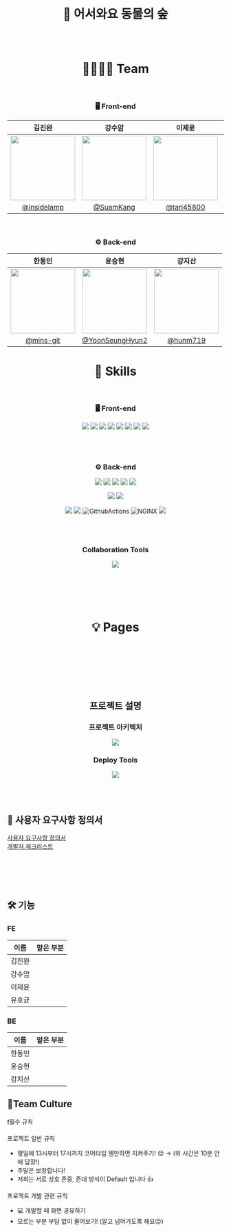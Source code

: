 <div align="center">

# 🏡 어서와요 동물의 숲

<br>
<br>


# 👨‍👩‍👦‍👦 Team

<br />


### 🖥 Front-end
|김진완|강수암|이제윤|유호균|
|:-:|:-:|:-:|:-:|
|<img src="https://avatars.githubusercontent.com/u/32172056?v=4" width=150>|<img src="https://avatars.githubusercontent.com/u/108013978?v=4" width=150>|<img src="https://avatars.githubusercontent.com/u/104041787?v=4" width=150>|<img src="https://avatars.githubusercontent.com/u/74657430?v=4" width=150>|
|[@insidelamp](https://github.com/crowwan)|[@SuamKang](https://github.com/SuamKang)|[@tari45800](https://github.com/tari45800)|[@ghrbsaod](https://github.com/ghrbsaod)

  
  
  
<br>

### ⚙️ Back-end
|한동민|윤승현|강지산|
|:-:|:-:|:-:|
|<img src="https://avatars.githubusercontent.com/u/113077033?v=4" width=150>|<img src="https://avatars.githubusercontent.com/u/101793138?v=4" width=150>|<img src="https://avatars.githubusercontent.com/u/120398048?v=4" width=150>|
|[@mins-git](https://github.com/mins-git)|[@YoonSeungHyun2](https://github.com/YoonSeungHyun2)|[@hunm719](https://github.com/hunm719)|
  
  
  
  
   
# 🔎 Skills

<br />

### 🖥 Front-end
<img src="http://img.shields.io/badge/JavaScript-F7DF1E?style=for-the-badge&logo=javascript&logoColor=000"> <img src="https://img.shields.io/badge/html5-E34F26?style=for-the-badge&logo=html5&logoColor=white"> <img src="http://img.shields.io/badge/CSS3-1572B6?style=for-the-badge&logo=css3"> <img src="http://img.shields.io/badge/React-61DAFB?style=for-the-badge&logo=React"> <img src="http://img.shields.io/badge/styled-components-DB7093?style=for-the-badge&logo=styledcomponents"> <img src="http://img.shields.io/badge/redux-764ABC?style=for-the-badge&logo=redux"> <img src="http://img.shields.io/badge/express-000000?style=for-the-badge&logo=express"> <img src="http://img.shields.io/badge/Node.js-339933?style=for-the-badge&logo=node.js">
<br /><br /><br /><br />

### ⚙️ Back-end
<img src="https://img.shields.io/badge/java-007396?style=for-the-badge&logo=java&logoColor=white"> <img src="https://img.shields.io/badge/spring-6DB33F?style=for-the-badge&logo=spring&logoColor=white"> <img src="https://img.shields.io/badge/spring_boot-6DB33F?style=for-the-badge&logo=springboot&logoColor=white"> <img src="https://img.shields.io/badge/spring_rest_docs-6DB33F?style=for-the-badge"> <img src="https://img.shields.io/badge/spring_security-6DB33F?style=for-the-badge&logo=springsecurity&logoColor=white">

<img src="https://img.shields.io/badge/mysql-4479A1?style=for-the-badge&logo=mysql&logoColor=white">  <img src="https://img.shields.io/badge/spring_data_jpa-6DB33F?style=for-the-badge">
  
<img src="https://img.shields.io/badge/Amazon EC2-FF9900?style=for-the-badge&logo=AmazonEC2&logoColor=white"> <img src="https://img.shields.io/badge/Amazon RDS-527FFF?style=for-the-badge&logo=AmazonRDS&logoColor=white"> <img alt="GithubActions" src="https://img.shields.io/badge/Github Actions-2088FF.svg?&style=for-the-badge&logo=GithubActions&logoColor=white"/> <img alt="NGINX" src="https://img.shields.io/badge/NGINX-009639.svg?&style=for-the-badge&logo=NGINX&logoColor=white"> <img src="https://img.shields.io/badge/gradle-02303A?style=for-the-badge&logo=gradle&logoColor=white">

  <BR><BR>
### Collaboration Tools

<p>
  <img src="https://user-images.githubusercontent.com/61264510/194802015-8823f450-9df6-48dd-9474-dec2c331cfe5.svg">
</p>

<br /><br /><br /><br />

  
# 💡 Pages

<br />

<div align="center">
  
  
  <br /><br /><br /><br />

## 프로젝트 설명
### 프로젝트 아키텍처
<img src="https://cdn.discordapp.com/attachments/1037945125998968864/1094890785595465738/https3A2F2Fs3-us-west-2.png">

### Deploy Tools
<img src="https://img1.daumcdn.net/thumb/R1280x0/?scode=mtistory2&fname=https%3A%2F%2Fblog.kakaocdn.net%2Fdn%2FbSfDDY%2Fbtr9dXHFiTn%2F6cyGvikwgOL8d5TRSQxTq0%2Fimg.png">
  
<br >
<div align="start">

<BR>
  <BR>
    <BR>


## :notebook: 사용자 요구사항 정의서
[사용자 요구사항 정의서](https://www.notion.so/SEB43_PRE_030-db1d21687cbc417c87c97d6375ea5bf8)
      <br>
[개발자 체크리스트](https://www.notion.so/SEB43_PRE_030-a1a5288a9cd147fd95cea50e938eb3e2)


<BR>
  <BR>
    <BR>
      <BR>
      
## 🛠 기능
        
### FE

|이름|맡은 부분|
|---|---|
|김진완| |
|강수암| |
|이제윤| |
|유호균| |
        
        
### BE

|이름|맡은 부분|
|---|---|
|한동민| |
|윤승현| |
|강지산| |
  
  
## 🍵Team Culture
❗필수 규칙

프로젝트 일반 규칙
- 평일에 13시부터 17시까지 코어타임 웬만하면 지켜주기! 😊
   → (위 시간은 10분 안에 답장!)
- 주말은 보장합니다!
- 저희는 서로 상호 존중, 존대 방식이 Default 입니다 👍


프로젝트 개발 관련 규칙
- 💻 개발할 때 화면 공유하기
- 모르는 부분 부담 없이 물어보기! (알고 넘어가도록 해요😉) 

  



  
